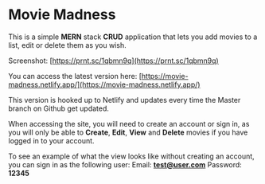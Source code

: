 # Movie Madness

This is a simple **MERN** stack **CRUD** application that lets you add movies to a list, edit or delete them as you wish.

Screenshot: [https://prnt.sc/1qbmn9q](https://prnt.sc/1qbmn9q)

You can access the latest version here: [https://movie-madness.netlify.app/](https://movie-madness.netlify.app/)

This version is hooked up to Netlify and updates every time the Master branch on Github get updated.

When accessing the site, you will need to create an account or sign in, as you will only be able to **Create**,  **Edit**,  **View** and  **Delete** movies if you have logged in to your account.

To see an example of what the view looks like without creating an account, you can sign in as the following user: 
 Email: **test@user.com**
 Password: **12345**